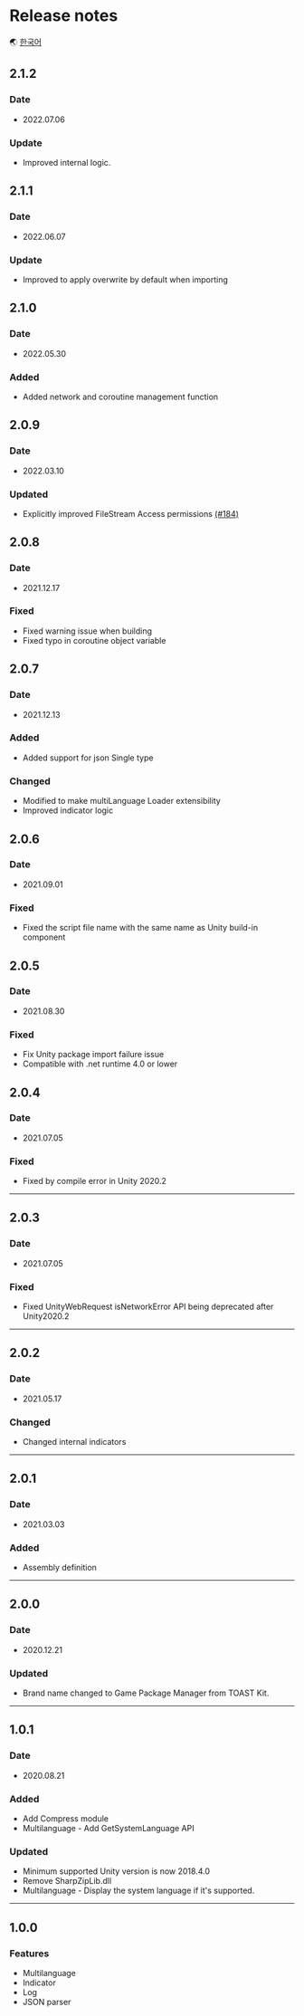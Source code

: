 # Release notes

🌏 [한국어](ReleaseNotes.md)

## 2.1.2

### Date

* 2022.07.06

### Update

* Improved internal logic.

## 2.1.1

### Date

* 2022.06.07

### Update
* Improved to apply overwrite by default when importing

## 2.1.0

### Date

* 2022.05.30

### Added
* Added network and coroutine management function

## 2.0.9

### Date

* 2022.03.10

### Updated
* Explicitly improved FileStream Access permissions [(#184)](https://github.com/nhn/gpm.unity/issues/184)

## 2.0.8

### Date

* 2021.12.17

### Fixed
* Fixed warning issue when building
* Fixed typo in coroutine object variable

## 2.0.7

### Date

* 2021.12.13

### Added
* Added support for json Single type

### Changed
* Modified to make multiLanguage Loader extensibility
* Improved indicator logic

## 2.0.6

### Date

* 2021.09.01

### Fixed

* Fixed the script file name with the same name as Unity build-in component

## 2.0.5

### Date

* 2021.08.30

### Fixed

* Fix Unity package import failure issue
* Compatible with .net runtime 4.0 or lower

## 2.0.4

### Date

* 2021.07.05

### Fixed

* Fixed by compile error in Unity 2020.2

---

## 2.0.3

### Date

* 2021.07.05

### Fixed

* Fixed UnityWebRequest isNetworkError API being deprecated after Unity2020.2

---

## 2.0.2

### Date

* 2021.05.17

### Changed

* Changed internal indicators

---

## 2.0.1

### Date

* 2021.03.03

### Added

* Assembly definition

---

## 2.0.0

### Date

* 2020.12.21

### Updated

* Brand name changed to Game Package Manager from TOAST Kit.

---

## 1.0.1

### Date

* 2020.08.21

### Added

* Add Compress module
* Multilanguage - Add GetSystemLanguage API

### Updated

* Minimum supported Unity version is now 2018.4.0
* Remove SharpZipLib.dll
* Multilanguage - Display the system language if it's supported.

---

## 1.0.0

### Features

* Multilanguage
* Indicator
* Log
* JSON parser